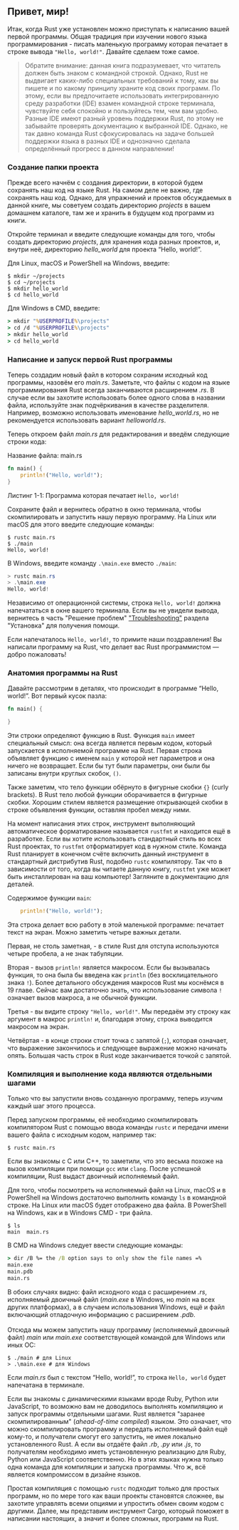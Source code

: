## Привет, мир!

Итак, когда Rust уже установлен можно приступать к написанию вашей первой программы. Общая традиция при изучении нового языка программирования - писать маленькую программу которая печатает в строке вывода `"Hello, world!"`. Давайте сделаем тоже самое.

> Обратите внимание: данная книга подразумевает, что читатель должен быть знаком с командной строкой. Однако, Rust не выдвигает каких-либо специальных требований к тому, как вы пишете и по какому принципу храните код своих программ. По этому, если вы предпочитаете использовать интегрированную среду разработки (IDE) взамен командной строке терминала, чувствуйте себя спокойно и пользуйтесь тем, чем вам удобно. Разные IDE имеют разный уровень поддержки Rust, по этому не забывайте проверять документацию к выбранной IDE. Однако, не так давно команда Rust сфокусировалась на задаче большей поддержки языка в разных IDE и однозначно сделала определённый прогресс в данном направлении!

### Создание папки проекта

Прежде всего начнём с создания директории, в которой будем сохранять наш код на языке Rust. На самом деле не важно, где сохранять наш код. Однако, для упражнений и проектов обсуждаемых в данной книге, мы советуем создать директорию *projects* в вашем домашнем каталоге, там же и хранить в будущем код программ из книги.

Откройте терминал и введите следующие команды для того, чтобы создать директорию <em>projects</em>, для хранения кода разных проектов, и, внутри неё, директорию <em>hello_world</em> для проекта “Hello, world!”.

Для Linux, macOS и PowerShell на Windows, введите:

```console
$ mkdir ~/projects
$ cd ~/projects
$ mkdir hello_world
$ cd hello_world
```

Для Windows в CMD, введите:

```cmd
> mkdir "%USERPROFILE%\projects"
> cd /d "%USERPROFILE%\projects"
> mkdir hello_world
> cd hello_world
```

### Написание и запуск первой Rust программы

Теперь создадим новый файл в котором сохраним исходный код программы, назовём его *main.rs*. Заметьте, что файлы с кодом на языке программирования Rust всегда заканчиваются расширением *.rs*. В случае если вы захотите использовать более одного слова в названии файла, используйте знак подчёркивания в качестве разделителя. Например, возможно использовать именование *hello_world.rs*, но не рекомендуется использовать вариант *helloworld.rs*.

Теперь откроем файл *main.rs* для редактирования и введём следующие строки кода:

<span class="filename">Название файла: main.rs</span>

```rust
fn main() {
    println!("Hello, world!");
}
```

<span class="caption">Листинг 1-1: Программа которая печатает <code>Hello, world!</code></span>

Сохраните файл и вернитесь обратно в окно терминала, чтобы скомпилировать и запустить нашу первую программу. На Linux или macOS для этого введите следующие команды:

```console
$ rustc main.rs
$ ./main
Hello, world!
```

В Windows, введите команду `.\main.exe` вместо `./main`:

```powershell
> rustc main.rs
> .\main.exe
Hello, world!
```

Независимо от операционной системы, строка `Hello, world!` должна напечататься в окне вашего терминала. Если вы не увидели вывода, вернитесь в часть "Решение проблем" ["Troubleshooting"](ch01-01-installation.html#troubleshooting) раздела "Установка" для получения помощи.

Если напечаталось `Hello, world!`, то примите наши поздравления! Вы написали программу на Rust, что делает вас  Rust программистом — добро пожаловать!

### Анатомия программы на Rust

Давайте рассмотрим в деталях, что происходит в программе “Hello, world!”. Вот первый кусок пазла:

```rust
fn main() {

}
```

Эти строки определяют функцию в Rust. Функция `main` имеет специальный смысл: она всегда является первым кодом, который запускается в исполняемой программе на Rust. Первая строка объявляет функцию с именем `main` у которой нет параметров и она ничего не возвращает. Если бы тут были параметры, они были бы записаны внутри круглых скобок, `()`.

Также заметим, что тело функции обёрнуто в фигурные скобки `{}` (curly brackets). В Rust тело любой функции оборачивается в фигурные скобки. Хорошим стилем является размещение открывающей скобки в строке объявления функции, оставляя пробел между ними.

На момент написания этих строк, инструмент выполняющий автоматическое форматирование называется `rustfmt` и находится ещё в разработке. Если вы хотите использовать стандартный стиль во всех Rust проектах, то `rustfmt` отформатирует код в нужном стиле. Команда Rust планирует в конечном счёте включить данный инструмент в стандартный дистрибутив Rust, подобно <code>rustc</code> компилятору. Так что в зависимости от того, когда вы читаете данную книгу, <code>rustfmt</code> уже может быть инсталлирован на ваш компьютер! Загляните в документацию для деталей.

Содержимое функции `main`:

```rust
    println!("Hello, world!");
```

Эта строка делает всю работу в этой маленькой программе: печатает текст на экран. Можно заметить четыре важных детали.

Первая, не столь заметная, - в стиле Rust для отступа используются четыре пробела, а не знак табуляции.

Вторая - вызов `println!` является макросом. Если бы вызывалась функция, то она была бы введена как `println` (без восклицательного знака `!`). Более детального обсуждения макросов Rust мы коснёмся в 19 главе. Сейчас вам достаточно знать, что использование символа `!` означает вызов макроса, а не обычной функции.

Третья - вы видите строку `"Hello, world!"`. Мы передаём эту строку как аргумент в макрос `println!` и, благодаря этому, строка выводится макросом на экран.

Четвёртая - в конце строки стоит точка с запятой (`;`), которая означает, что выражение закончилось и следующее выражение можно начинать опять. Большая часть строк в Rust коде заканчивается точкой с запятой.

### Компиляция и выполнение кода являются отдельными шагами

Только что вы запустили вновь созданную программу, теперь изучим каждый шаг этого процесса.

Перед запуском программы, её необходимо скомпилировать компилятором Rust с помощью ввода команды `rustc` и передачи имени вашего файла с исходным кодом, например так:

```console
$ rustc main.rs
```

Если вы знакомы с C или C++, то заметили, что это весьма похоже на вызов компиляции при помощи `gcc` или `clang`. После успешной компиляции, Rust выдаст двоичный исполняемый файл.

Для того, чтобы посмотреть на исполняемый файл на Linux, macOS и в PowerShell на Windows достаточно выполнить команду `ls` в командной строке. На Linux или macOS будет отображено два файла. В PowerShell на Windows, как и в Windows CMD - три файла.

```text
$ ls
main  main.rs
```

В CMD на Windows следует ввести следующие команды:

```cmd
> dir /B %= the /B option says to only show the file names =%
main.exe
main.pdb
main.rs
```

В обоих случаях видно: файл исходного кода с расширением *.rs*, исполняемый двоичный файл (*main.exe* в Windows, но *main* на всех других платформах), а в случаем использования Windows, ещё и файл включающий отладочную информацию с расширением *.pdb*. <br><br>Отсюда мы можем запустить нашу программу (исполняемый двоичный файл) *main* или *main.exe* соответствующей командой для Windows или иных ОС:

```console
$ ./main # для Linux
> .\main.exe # для Windows
```

Если *main.rs* был с текстом “Hello, world!”, то строка `Hello, world` будет напечатана в терминале.

Если вы знакомы с динамическими языками вроде Ruby, Python или JavaScript, то возможно вам не доводилось выполнять компиляцию и запуск программы отдельными шагами. Rust является "заранее скомпилированным" (*ahead-of-time compiled*) языком. Это означает, что можно скомпилировать программу и передать исполняемый файл ещё кому-то, и получатели смогут его запустить, не имея локально установленного Rust. А если вы отдаёте файл *.rb*, *.py* или *.js*, то получателям необходимо иметь установленную реализацию для Ruby, Python или JavaScript соответственно. Но в этих языках нужна только одна команда для компиляции и запуска программы. Что ж, всё является компромиссом в дизайне языков.

Простая компиляция с помощью `rustc` подходит только для простых программ, но по мере того как ваши проекты становятся сложнее, вы захотите управлять всеми опциями и упростить обмен своим кодом с другими. Далее, мы представим инструмент Cargo, который поможет в написании настоящих, а значит и более сложных, программ на Rust.
